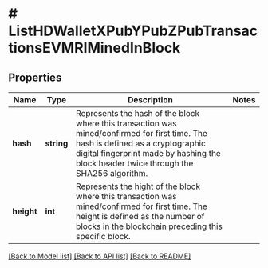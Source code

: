 # # ListHDWalletXPubYPubZPubTransactionsEVMRIMinedInBlock

## Properties

Name | Type | Description | Notes
------------ | ------------- | ------------- | -------------
**hash** | **string** | Represents the hash of the block where this transaction was mined/confirmed for first time. The hash is defined as a cryptographic digital fingerprint made by hashing the block header twice through the SHA256 algorithm. |
**height** | **int** | Represents the hight of the block where this transaction was mined/confirmed for first time. The height is defined as the number of blocks in the blockchain preceding this specific block. |

[[Back to Model list]](../../README.md#models) [[Back to API list]](../../README.md#endpoints) [[Back to README]](../../README.md)
